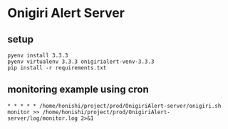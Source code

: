 Onigiri Alert Server
==

setup
--
````
pyenv install 3.3.3
pyenv virtualenv 3.3.3 onigirialert-venv-3.3.3
pip install -r requirements.txt
````

monitoring example using cron
--
````
* * * * * /home/honishi/project/prod/OnigiriAlert-server/onigiri.sh monitor >> /home/honishi/project/prod/OnigiriAlert-server/log/monitor.log 2>&1
````
